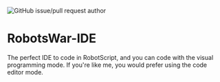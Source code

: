 
![GitHub issue/pull request author](https://img.shields.io/github/issues/detail/u/badges/shields/979.svg)

# RobotsWar-IDE
The perfect IDE  to code in RobotScript, and you can code with the visual programming mode. If you're
like me, you would prefer using the code editor mode.
